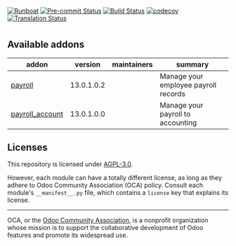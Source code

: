 
[![Runboat](https://img.shields.io/badge/runboat-Try%20me-875A7B.png)](https://runboat.odoo-community.org/builds?repo=OCA/&target_branch=13.0)
[![Pre-commit Status](https://github.com/OCA//actions/workflows/pre-commit.yml/badge.svg?branch=13.0)](https://github.com/OCA//actions/workflows/pre-commit.yml?query=branch%3A13.0)
[![Build Status](https://github.com/OCA//actions/workflows/test.yml/badge.svg?branch=13.0)](https://github.com/OCA//actions/workflows/test.yml?query=branch%3A13.0)
[![codecov](https://codecov.io/gh/OCA//branch/13.0/graph/badge.svg)](https://codecov.io/gh/OCA/)
[![Translation Status](https://translation.odoo-community.org/widgets/-13-0/-/svg-badge.svg)](https://translation.odoo-community.org/engage/-13-0/?utm_source=widget)

<!-- /!\ do not modify above this line -->

# 



<!-- /!\ do not modify below this line -->

<!-- prettier-ignore-start -->

[//]: # (addons)

Available addons
----------------
addon | version | maintainers | summary
--- | --- | --- | ---
[payroll](payroll/) | 13.0.1.0.2 |  | Manage your employee payroll records
[payroll_account](payroll_account/) | 13.0.1.0.0 |  | Manage your payroll to accounting

[//]: # (end addons)

<!-- prettier-ignore-end -->

## Licenses

This repository is licensed under [AGPL-3.0](LICENSE).

However, each module can have a totally different license, as long as they adhere to Odoo Community Association (OCA)
policy. Consult each module's `__manifest__.py` file, which contains a `license` key
that explains its license.

----
OCA, or the [Odoo Community Association](http://odoo-community.org/), is a nonprofit
organization whose mission is to support the collaborative development of Odoo features
and promote its widespread use.
